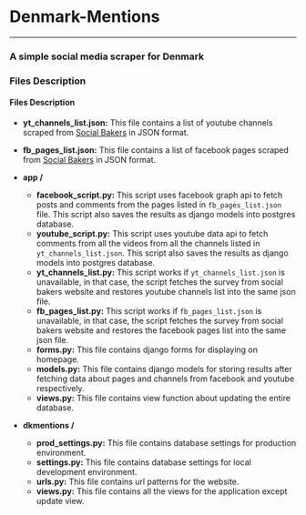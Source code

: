 # Denmark-Mentions
---
### A simple social media scraper for Denmark

### Files Description

#### Files Description
* **yt_channels_list.json:** This file contains a list of youtube channels scraped from [Social Bakers](https://www.socialbakers.com/statistics/youtube/channels/denmark/) in JSON format.
* **fb_pages_list.json:** This file contains a list of facebook pages scraped from [Social Bakers](https://www.socialbakers.com/statistics/facebook/pages/total/denmark/) in JSON format.

* **app /**
    * **facebook_script.py:** This script uses facebook graph api to fetch posts and comments from the pages listed in `fb_pages_list.json` file. This script also saves the results as django models into postgres database.
    * **youtube_script.py:** This script uses youtube data api to fetch comments from all the videos from all the channels listed in `yt_channels_list.json`. This script also saves the results as django models into postgres database.
    * **yt_channels_list.py:** This script works if `yt_channels_list.json` is unavailable, in that case, the script fetches the survey from social bakers website and restores youtube channels list into the same json file.
    * **fb_pages_list.py:** This script works if `fb_pages_list.json` is unavailable, in that case, the script fetches the survey from social bakers website and restores the facebook pages list into the same json file.
    * **forms.py:** This file contains django forms for displaying on homepage.
    * **models.py:** This file contains django models for storing results after fetching data about pages and channels from facebook and youtube respectively.
    * **views.py:** This file contains view function about updating the entire database.
* **dkmentions /**
    * **prod_settings.py:** This file contains database settings for production environment.
    * **settings.py:** This file contains database settings for local development environment.
    * **urls.py:** This file contains url patterns for the website.
    * **views.py:** This file contains all the views for the application except update view.
